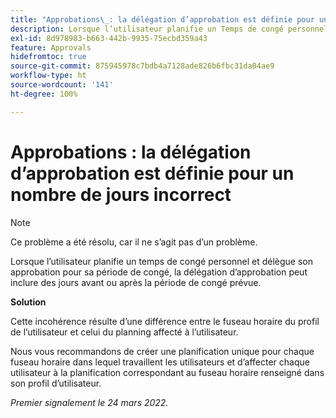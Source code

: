 ```yaml
---
title: "Approbations\_: la délégation d’approbation est définie pour un nombre de jours incorrect"
description: Lorsque l’utilisateur planifie un Temps de congé personnel et délègue son approbation pour sa période de congé, la délégation d’approbation peut inclure des jours avant ou après la période de congé prévue.
exl-id: 8d978983-b663-442b-9935-75ecbd359a43
feature: Approvals
hidefromtoc: true
source-git-commit: 875945978c7bdb4a7128ade826b6fbc31da04ae9
workflow-type: ht
source-wordcount: '141'
ht-degree: 100%

---
```


# Approbations : la délégation d’approbation est définie pour un nombre de jours incorrect

<!--Live for workaround-->

>[!NOTE]
>
>Ce problème a été résolu, car il ne s’agit pas d’un problème.

Lorsque l’utilisateur planifie un temps de congé personnel et délègue son approbation pour sa période de congé, la délégation d’approbation peut inclure des jours avant ou après la période de congé prévue.

**Solution**

Cette incohérence résulte d’une différence entre le fuseau horaire du profil de l’utilisateur et celui du planning affecté à l’utilisateur.

Nous vous recommandons de créer une planification unique pour chaque fuseau horaire dans lequel travaillent les utilisateurs et d’affecter chaque utilisateur à la planification correspondant au fuseau horaire renseigné dans son profil d’utilisateur.

_Premier signalement le 24 mars 2022._
